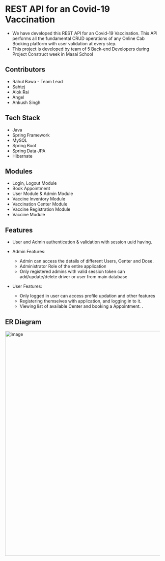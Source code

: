 # REST API for an Covid-19 Vaccination

* We have developed this REST API for an Covid-19 Vaccination. This API performs all the fundamental CRUD operations of any Online Cab Booking platform with user validation at every step.
* This project is developed by team of 5 Back-end Developers during  Project Construct week in Masai School 

## Contributors

* Rahul Bawa - Team Lead
* Sahtej
* Alok Rai
* Angel
* Ankush Singh

## Tech Stack

* Java
* Spring Framework
* MySQL
* Spring Boot
* Spring Data JPA
* Hibernate


## Modules

* Login, Logout Module
* Book Appointment
* User Module & Admin Module
* Vaccine Inventory Module
* Vaccination Center Module 
* Vaccine Registration Module
* Vaccine Module 


## Features

* User and Admin authentication & validation with session uuid having.
* Admin Features:
    * Admin can access the details of different Users, Center and Dose.
    * Administrator Role of the entire application
    * Only registered admins with valid session token can add/update/delete driver or user from main database
   
    
* User Features:
    * Only logged in user can access profile updation and other features
    * Registering themselves with application, and logging in to it.
    * Viewing list of available Center and booking a Appointment.
    .



## ER Diagram
 <img width="730" alt="image" src="https://user-images.githubusercontent.com/111387553/228755126-7e43b46d-1f5b-4fef-9b3a-1fa367d942a4.png">




